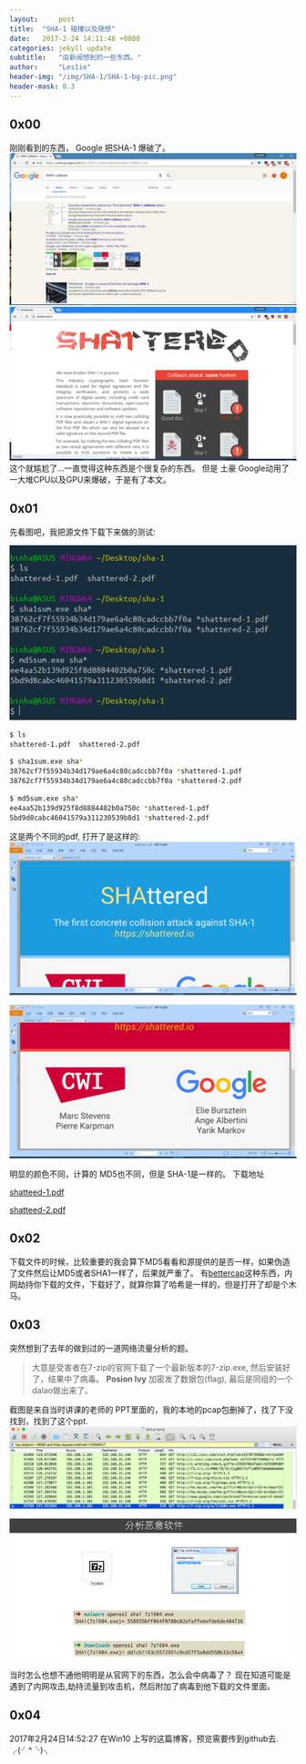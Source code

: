 ```yaml
---
layout:		post
title:	"SHA-1 碰撞以及随想"
date:	2017-2-24 14:11:48 +0800
categories: jekyll update
subtitle:	"由新闻想到的一些东西。"
author:		"Les1ie"
header-img: "/img/SHA-1/SHA-1-bg-pic.png"
header-mask: 0.3
---
```

## 0x00
刚刚看到的东西， Google 把SHA-1 爆破了。
![](/img/SHA-1/SHA-1-google-web.png)
![](/img/SHA-1/SHA-1-web-pic.png)
这个就尴尬了...一直觉得这种东西是个很复杂的东西。
但是 土豪 Google动用了一大堆CPU以及GPU来爆破，于是有了本文。

## 0x01
先看图吧，我把源文件下载下来做的测试:

![](/img/SHA-1/SHA-1-cli-pic.png)
 ```bash
$ ls
shattered-1.pdf  shattered-2.pdf
```
```bash
$ sha1sum.exe sha*
38762cf7f55934b34d179ae6a4c80cadccbb7f0a *shattered-1.pdf
38762cf7f55934b34d179ae6a4c80cadccbb7f0a *shattered-2.pdf
```
```bash
$ md5sum.exe sha*
ee4aa52b139d925f8d8884402b0a750c *shattered-1.pdf
5bd9d8cabc46041579a311230539b8d1 *shattered-2.pdf
```
这是两个不同的pdf, 打开了是这样的:
![](/img/SHA-1/SHA-1-shattered-1-pic.png)

![](/img/SHA-1/SHA-1-shattered-2-pic.png)

明显的颜色不同，计算的 MD5也不同，但是 SHA-1是一样的。
下载地址 

[shatteed-1.pdf](/img/SHA-1/shattered-1.pdf)

[shatteed-2.pdf](/img/SHA-1/shattered-2.pdf)

## 0x02
下载文件的时候，比较重要的我会算下MD5看看和源提供的是否一样，如果伪造了文件然后让MD5或者SHA1一样了，后果就严重了。
有[bettercap](https://github.com/evilsocket/bettercap)这种东西，内网劫持你下载的文件，下载好了，就算你算了哈希是一样的，但是打开了却是个木马。

## 0x03
突然想到了去年的做到过的一道网络流量分析的题。
> 大意是受害者在7-zip的官网下载了一个最新版本的7-zip.exe, 然后安装好了，结果中了病毒。
> **Posion Ivy** 加密发了数据包(flag), 最后是同组的一个 dalao做出来了。

截图是来自当时讲课的老师的 PPT里面的，我的本地的pcap包删掉了，找了下没找到，找到了这个ppt.
![下载的流量](/img/SHA-1/SHA-1-pcap-pic.png)

![算的sha1的值](/img/SHA-1/SHA-1-7z-pic.png)
当时怎么也想不通他明明是从官网下的东西，怎么会中病毒了？
现在知道可能是遇到了内网攻击,劫持流量到攻击机，然后附加了病毒到他下载的文件里面。

## 0x04 
2017年2月24日14:52:27
在Win10 上写的这篇博客，预览需要传到github去.
╭(╯^╰)╮
